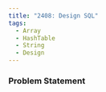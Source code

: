 ```yaml
---
title: "2408: Design SQL"
tags:
  - Array
  - HashTable
  - String
  - Design
---
```

### Problem Statement

